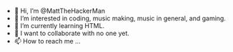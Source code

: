 - 👋 Hi, I’m @MattTheHackerMan
- 👀 I’m interested in coding, music making, music in general, and gaming.
- 🌱 I’m currently learning HTML.
- 💞️ I want to collaborate with no one yet.
- 📫 How to reach me ...

<!---
MattTheHackerMan/MattTheHackerMan is a ✨ special ✨ repository because its `README.md` (this file) appears on your GitHub profile.
You can click the Preview link to take a look at your changes.
--->
